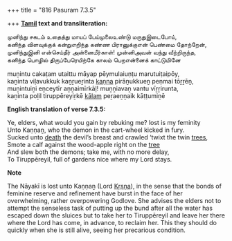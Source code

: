 +++
title = "816 Pasuram 7.3.5"

+++
**[Tamil](/definition/tamil#history "show Tamil definitions") text and transliteration:**

முனிந்து சகடம் உதைத்து மாயப் பேய்முலைஉண்டு மருதுஇடைபோய்,  
கனிந்த விளவுக்குக் கன்றுஎறிந்த கண்ண பிரானுக்குஎன் பெண்மை தோற்றேன்,  
முனிந்துஇனி என்செய்தீர் அன்னைமீர்காள்! முன்னிஅவன் வந்து வீற்றிருந்த,  
கனிந்த பொழில் திருப்பேரெயிற்கே காலம் பெறஎன்னைக் காட்டுமினே

muṉintu cakaṭam utaittu māyap pēymulaiuṇṭu marutuiṭaipōy,  
kaṉinta viḷavukkuk kaṉṟueṟinta [kaṇṇa](/definition/kanna#history "show kaṇṇa definitions") pirāṉukkueṉ peṇmai tōṟṟēṉ,  
muṉintuiṉi eṉceytīr aṉṉaimīrkāḷ! muṉṉiavaṉ vantu vīṟṟirunta,  
kaṉinta poḻil tiruppēreyiṟkē [kālam](/definition/kalam#history "show kālam definitions") peṟaeṉṉaik kāṭṭumiṉē

**English translation of verse 7.3.5:**

Ye, elders, what would you gain by rebuking me? lost is my feminity  
Unto Kaṇṇaṉ, who the demon in the cart-wheel kicked in fury.  
Sucked unto [death](/definition/death#history "show death definitions") the devil’s breast and crawled ‘twixt the twin [trees](/definition/tree#history "show trees definitions"),  
Smote a calf against the wood-apple right on the [tree](/definition/tree#history "show tree definitions")  
And slew both the demons; take me, with no more delay,  
To Tiruppēreyil, full of gardens nice where my Lord stays.

**Note**

The Nāyakī is lost unto Kaṇṇaṉ (Lord [Kṛṣṇa](/definition/krishna#vaishnavism "show Kṛṣṇa definitions")), in the sense that the bonds of feminine reserve and refinement have burst in the face of her overwhelming, rather overpowering Godlove. She advises the elders not to attempt the senseless task of putting up the bund after all the water has escaped down the sluices but to take her to Tiruppēreyil and leave her there where the Lord has come, in advance, to reclaim her. This they should do quickly when she is still alive, seeing her precarious condition.



